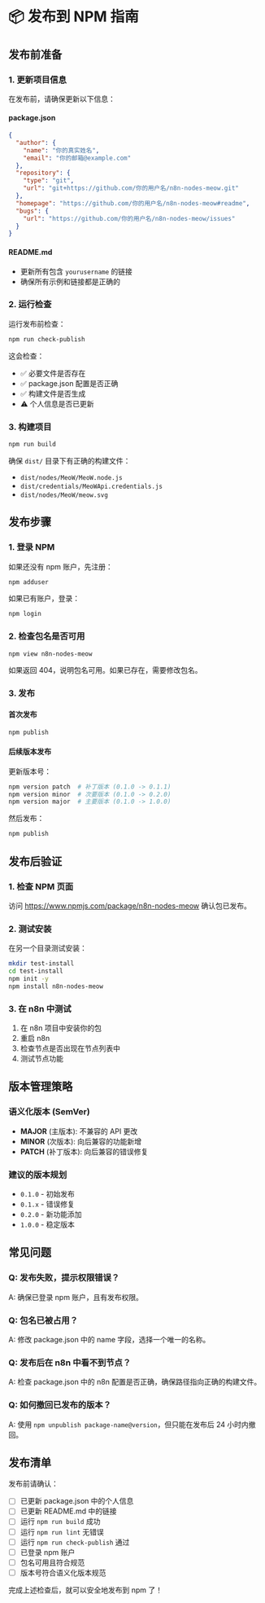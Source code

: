 # 📦 发布到 NPM 指南

## 发布前准备

### 1. 更新项目信息

在发布前，请确保更新以下信息：

#### package.json
```json
{
  "author": {
    "name": "你的真实姓名",
    "email": "你的邮箱@example.com"
  },
  "repository": {
    "type": "git",
    "url": "git+https://github.com/你的用户名/n8n-nodes-meow.git"
  },
  "homepage": "https://github.com/你的用户名/n8n-nodes-meow#readme",
  "bugs": {
    "url": "https://github.com/你的用户名/n8n-nodes-meow/issues"
  }
}
```

#### README.md
- 更新所有包含 `yourusername` 的链接
- 确保所有示例和链接都是正确的

### 2. 运行检查

运行发布前检查：

```bash
npm run check-publish
```

这会检查：
- ✅ 必要文件是否存在
- ✅ package.json 配置是否正确
- ✅ 构建文件是否生成
- ⚠️  个人信息是否已更新

### 3. 构建项目

```bash
npm run build
```

确保 `dist/` 目录下有正确的构建文件：
- `dist/nodes/MeoW/MeoW.node.js`
- `dist/credentials/MeoWApi.credentials.js`
- `dist/nodes/MeoW/meow.svg`

## 发布步骤

### 1. 登录 NPM

如果还没有 npm 账户，先注册：
```bash
npm adduser
```

如果已有账户，登录：
```bash
npm login
```

### 2. 检查包名是否可用

```bash
npm view n8n-nodes-meow
```

如果返回 404，说明包名可用。如果已存在，需要修改包名。

### 3. 发布

#### 首次发布

```bash
npm publish
```

#### 后续版本发布

更新版本号：
```bash
npm version patch  # 补丁版本 (0.1.0 -> 0.1.1)
npm version minor  # 次要版本 (0.1.0 -> 0.2.0)
npm version major  # 主要版本 (0.1.0 -> 1.0.0)
```

然后发布：
```bash
npm publish
```

## 发布后验证

### 1. 检查 NPM 页面

访问 https://www.npmjs.com/package/n8n-nodes-meow 确认包已发布。

### 2. 测试安装

在另一个目录测试安装：
```bash
mkdir test-install
cd test-install
npm init -y
npm install n8n-nodes-meow
```

### 3. 在 n8n 中测试

1. 在 n8n 项目中安装你的包
2. 重启 n8n
3. 检查节点是否出现在节点列表中
4. 测试节点功能

## 版本管理策略

### 语义化版本 (SemVer)

- **MAJOR** (主版本): 不兼容的 API 更改
- **MINOR** (次版本): 向后兼容的功能新增
- **PATCH** (补丁版本): 向后兼容的错误修复

### 建议的版本规划

- `0.1.0` - 初始发布
- `0.1.x` - 错误修复
- `0.2.0` - 新功能添加
- `1.0.0` - 稳定版本

## 常见问题

### Q: 发布失败，提示权限错误？
A: 确保已登录 npm 账户，且有发布权限。

### Q: 包名已被占用？
A: 修改 package.json 中的 name 字段，选择一个唯一的名称。

### Q: 发布后在 n8n 中看不到节点？
A: 检查 package.json 中的 n8n 配置是否正确，确保路径指向正确的构建文件。

### Q: 如何撤回已发布的版本？
A: 使用 `npm unpublish package-name@version`，但只能在发布后 24 小时内撤回。

## 发布清单

发布前请确认：

- [ ] 已更新 package.json 中的个人信息
- [ ] 已更新 README.md 中的链接
- [ ] 运行 `npm run build` 成功
- [ ] 运行 `npm run lint` 无错误
- [ ] 运行 `npm run check-publish` 通过
- [ ] 已登录 npm 账户
- [ ] 包名可用且符合规范
- [ ] 版本号符合语义化版本规范

完成上述检查后，就可以安全地发布到 npm 了！
